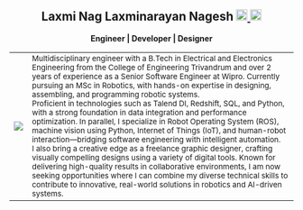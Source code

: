 <h2 align="center">
  Laxmi Nag Laxminarayan Nagesh
  <a href="https://www.linkedin.com/in/laxminagln/">
    <img src="https://github.com/user-attachments/assets/fcc156e0-c984-4f5a-b011-2c0956d5064c" width="20" height="20"/>
  </a>
  <a href="https://medium.com/@laxminagln">
    <img src="https://github.com/user-attachments/assets/fb1122e9-b367-47cc-9189-47ab3f06165b" width="20" height="20"/>
  </a>
</h2>

<p align="center"><b>Engineer | Developer | Designer</b></p>

<table>
  <tr>
    <td>
      <img src="https://github.com/user-attachments/assets/72f9e9e6-ced3-4662-9cb6-c60c4b078599"/><br/>
    </td>
    <td>
      <sub>
        Multidisciplinary engineer with a B.Tech in Electrical and Electronics Engineering from the College of Engineering Trivandrum and over 2 years of experience as a Senior Software Engineer at Wipro. Currently pursuing an MSc in Robotics, with hands-on expertise in designing, assembling, and programming robotic systems. <br/>
        Proficient in technologies such as Talend DI, Redshift, SQL, and Python, with a strong foundation in data integration and performance optimization. In parallel, I specialize in Robot Operating System (ROS), machine vision using Python, Internet of Things (IoT), and human-robot interaction—bridging software engineering with intelligent automation.<br/>
        I also bring a creative edge as a freelance graphic designer, crafting visually compelling designs using a variety of digital tools. Known for delivering high-quality results in collaborative environments, I am now seeking opportunities where I can combine my diverse technical skills to contribute to innovative, real-world solutions in robotics and AI-driven systems.
      </sub>
    </td>
  </tr>
</table>
